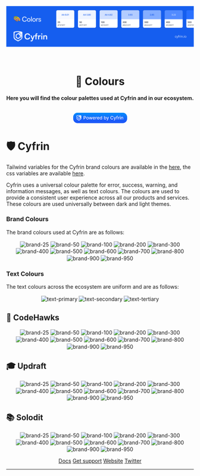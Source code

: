 <img src="/.github/images/ColorsBanner.png">

<h1 align="center">
    <br />
    🎨 Colours
    <br />
</h1>
<p align="center">
<strong>
Here you will find the colour palettes used at Cyfrin and in our ecosystem. 
</strong></p>
<p align="center">
    <br />
    <a href="https://cyfrin.io/">
        <img src="/.github/images/poweredbycyfrinblue.png" width="145" alt="powered by cyfrin badge"/></a>
    <br />
</p>

# 🛡️ Cyfrin

Tailwind variables for the Cyfrin brand colours are available in the [here](media/colors/tailwind.config.js), the css variables are available [here](media/colors/styles.css).

Cyfrin uses a universal colour palette for error, success, warning, and information messages, as well as text colours. The colours are used to provide a consistent user experience across all our products and services. These colours are used universally between dark and light themes.

### Brand Colours

The brand colours used at Cyfrin are as follows:

<p
flex-direction="row"
align="center"
justify="center"
gap="10px"
>
<img valign="middle" src="https://readme-swatches.vercel.app/F5F8FF?size=60" alt="brand-25" />
<img valign="middle" src="https://readme-swatches.vercel.app/EFF4FF?size=60" alt="brand-50" />
<img valign="middle" src="https://readme-swatches.vercel.app/D1E0FF?size=60" alt="brand-100" />
<img valign="middle" src="https://readme-swatches.vercel.app/B2CCFF?size=60" alt="brand-200" />
<img valign="middle" src="https://readme-swatches.vercel.app/84ADFF?size=60" alt="brand-300" />
<img valign="middle" src="https://readme-swatches.vercel.app/528BFF?size=60" alt="brand-400" />
<img valign="middle" src="https://readme-swatches.vercel.app/2970FF?size=60" alt="brand-500" />
<img valign="middle" src="https://readme-swatches.vercel.app/155EEF?size=60" alt="brand-600" />
<img valign="middle" src="https://readme-swatches.vercel.app/004EEB?size=60" alt="brand-700" />
<img valign="middle" src="https://readme-swatches.vercel.app/0040C1?size=60" alt="brand-800" />
<img valign="middle" src="https://readme-swatches.vercel.app/00359E?size=60" alt="brand-900" />
<img valign="middle" src="https://readme-swatches.vercel.app/002266?size=60" alt="brand-950" />
</p>

### Text Colours

The text colours across the ecosystem are uniform and are as follows:

<p flex-direction="row" align="center" justify="center" gap="10px">
<img valign="middle" src="https://readme-swatches.vercel.app/101828?size=60" alt="text-primary" />
<img valign="middle" src="https://readme-swatches.vercel.app/344054?size=60" alt="text-secondary" />
<img valign="middle" src="https://readme-swatches.vercel.app/475467?size=60" alt="text-tertiary" />
</p>

## 🦅 CodeHawks

<p
flex-direction="row"
align="center"
justify="center"
gap="10px"
>
<img valign="middle" src="https://readme-swatches.vercel.app/FFF9F5?size=60" alt="brand-25" />
<img valign="middle" src="https://readme-swatches.vercel.app/FFF4ED?size=60" alt="brand-50" />
<img valign="middle" src="https://readme-swatches.vercel.app/FFE6D5?size=60" alt="brand-100" />
<img valign="middle" src="https://readme-swatches.vercel.app/FFD6AE?size=60" alt="brand-200" />
<img valign="middle" src="https://readme-swatches.vercel.app/FF9C66?size=60" alt="brand-300" />
<img valign="middle" src="https://readme-swatches.vercel.app/528BFF?size=60" alt="brand-400" />
<img valign="middle" src="https://readme-swatches.vercel.app/FF4405?size=60" alt="brand-500" />
<img valign="middle" src="https://readme-swatches.vercel.app/E62E05?size=60" alt="brand-600" />
<img valign="middle" src="https://readme-swatches.vercel.app/BC1B06?size=60" alt="brand-700" />
<img valign="middle" src="https://readme-swatches.vercel.app/97180C?size=60" alt="brand-800" />
<img valign="middle" src="https://readme-swatches.vercel.app/771A0D?size=60" alt="brand-900" />
<img valign="middle" src="https://readme-swatches.vercel.app/57130A?size=60" alt="brand-950" />
</p>

## 🎓 Updraft

<p
flex-direction="row"
align="center"
justify="center"
gap="10px"
>
<img valign="middle" src="https://readme-swatches.vercel.app/F5F8FF?size=60" alt="brand-25" />
<img valign="middle" src="https://readme-swatches.vercel.app/EFF4FF?size=60" alt="brand-50" />
<img valign="middle" src="https://readme-swatches.vercel.app/D1E0FF?size=60" alt="brand-100" />
<img valign="middle" src="https://readme-swatches.vercel.app/B2CCFF?size=60" alt="brand-200" />
<img valign="middle" src="https://readme-swatches.vercel.app/84ADFF?size=60" alt="brand-300" />
<img valign="middle" src="https://readme-swatches.vercel.app/FF692E?size=60" alt="brand-400" />
<img valign="middle" src="https://readme-swatches.vercel.app/2970FF?size=60" alt="brand-500" />
<img valign="middle" src="https://readme-swatches.vercel.app/155EEF?size=60" alt="brand-600" />
<img valign="middle" src="https://readme-swatches.vercel.app/004EEB?size=60" alt="brand-700" />
<img valign="middle" src="https://readme-swatches.vercel.app/0040C1?size=60" alt="brand-800" />
<img valign="middle" src="https://readme-swatches.vercel.app/00359E?size=60" alt="brand-900" />
<img valign="middle" src="https://readme-swatches.vercel.app/002266?size=60" alt="brand-950" />
</p>

## 📚 Solodit

<p
flex-direction="row"
align="center"
justify="center"
gap="10px"
>
<img valign="middle" src="https://readme-swatches.vercel.app/FCFAFF?size=60" alt="brand-25" />
<img valign="middle" src="https://readme-swatches.vercel.app/F9F5FF?size=60" alt="brand-50" />
<img valign="middle" src="https://readme-swatches.vercel.app/F4EBFF?size=60" alt="brand-100" />
<img valign="middle" src="https://readme-swatches.vercel.app/E9D7FE?size=60" alt="brand-200" />
<img valign="middle" src="https://readme-swatches.vercel.app/D6BBFB?size=60" alt="brand-300" />
<img valign="middle" src="https://readme-swatches.vercel.app/B692F6?size=60" alt="brand-400" />
<img valign="middle" src="https://readme-swatches.vercel.app/9E77ED?size=60" alt="brand-500" />
<img valign="middle" src="https://readme-swatches.vercel.app/7F56D9?size=60" alt="brand-600" />
<img valign="middle" src="https://readme-swatches.vercel.app/6941C6?size=60" alt="brand-700" />
<img valign="middle" src="https://readme-swatches.vercel.app/42307D?size=60" alt="brand-800" />
<img valign="middle" src="https://readme-swatches.vercel.app/42307D?size=60" alt="brand-900" />
<img valign="middle" src="https://readme-swatches.vercel.app/2C1C5F?size=60" alt="brand-950" />
</p>

<p padding-top="20px" align="center">
<a href="https://docs.cyfrin.io">Docs</a>
<a href="https://discord.gg/cyfrin">Get support</a>
<a href="https://cyfrin.io">Website</a>
<a href="https://twitter.com/cyfrinaudits">Twitter</a>
<p>

---
